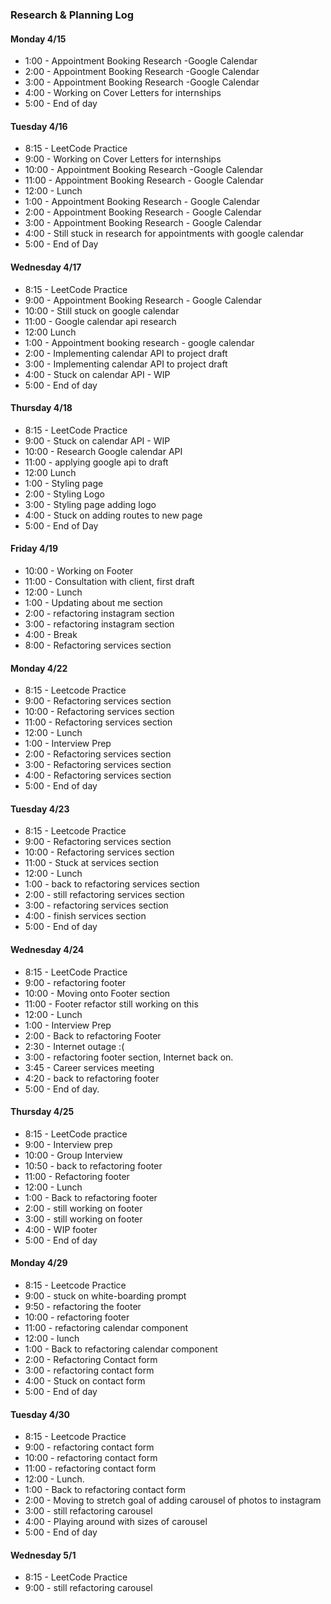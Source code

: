 ### Research & Planning Log

#### Monday 4/15
* 1:00 - Appointment Booking Research -Google Calendar
* 2:00 - Appointment Booking Research -Google Calendar
* 3:00 - Appointment Booking Research -Google Calendar
* 4:00 - Working on Cover Letters for internships
* 5:00 - End of day

#### Tuesday 4/16
* 8:15 - LeetCode Practice
* 9:00 - Working on Cover Letters for internships
* 10:00 - Appointment Booking Research -Google Calendar
* 11:00 - Appointment Booking Research - Google Calendar
* 12:00 - Lunch
* 1:00 - Appointment Booking Research - Google Calendar
* 2:00 - Appointment Booking Research - Google Calendar
* 3:00 - Appointment Booking Research - Google Calendar
* 4:00 - Still stuck in research for appointments with google calendar
* 5:00 - End of Day

#### Wednesday 4/17
* 8:15 - LeetCode Practice
* 9:00 - Appointment Booking Research - Google Calendar
* 10:00 - Still stuck on google calendar
* 11:00 - Google calendar api research 
* 12:00 Lunch
* 1:00 - Appointment booking research - google calendar
* 2:00 - Implementing calendar API to project draft
* 3:00 - Implementing calendar API to project draft
* 4:00 - Stuck on calendar API - WIP
* 5:00 - End of day


#### Thursday 4/18
* 8:15 - LeetCode Practice
* 9:00 - Stuck on calendar API - WIP
* 10:00 - Research Google calendar API
* 11:00 - applying google api to draft
* 12:00 Lunch
* 1:00 - Styling page
* 2:00 - Styling Logo
* 3:00 - Styling page adding logo
* 4:00 - Stuck on adding routes to new page
* 5:00 - End of Day

#### Friday 4/19

* 10:00 - Working on Footer
* 11:00 - Consultation with client, first draft
* 12:00 - Lunch
* 1:00 - Updating about me section
* 2:00 - refactoring instagram section
* 3:00 - refactoring instagram section
* 4:00 - Break
* 8:00 - Refactoring services section


#### Monday 4/22

* 8:15 - Leetcode Practice
* 9:00 - Refactoring services section
* 10:00 - Refactoring services section
* 11:00 - Refactoring services section
* 12:00 - Lunch
* 1:00 - Interview Prep
* 2:00 - Refactoring services section
* 3:00 - Refactoring services section
* 4:00 - Refactoring services section
* 5:00 - End of day

#### Tuesday 4/23

* 8:15 - Leetcode Practice
* 9:00 - Refactoring services section
* 10:00 - Refactoring services section
* 11:00 - Stuck at services section
* 12:00 - Lunch
* 1:00 - back to refactoring services section
* 2:00 - still refactoring services section
* 3:00 - refactoring services section
* 4:00 - finish services section
* 5:00 - End of day

#### Wednesday 4/24
* 8:15 - LeetCode Practice
* 9:00 - refactoring footer
* 10:00 - Moving onto Footer section
* 11:00 - Footer refactor still working on this
* 12:00 - Lunch
* 1:00 - Interview Prep
* 2:00 - Back to refactoring Footer
* 2:30 - Internet outage :(
* 3:00 - refactoring footer section, Internet back on.
* 3:45 - Career services meeting
* 4:20 - back to refactoring footer
* 5:00 - End of day.


#### Thursday 4/25
* 8:15 - LeetCode practice 
* 9:00 - Interview prep
* 10:00 - Group Interview
* 10:50 - back to refactoring footer
* 11:00 - Refactoring footer
* 12:00 - Lunch
* 1:00 - Back to refactoring footer 
* 2:00 - still working on footer
* 3:00 - still working on footer
* 4:00 - WIP footer
* 5:00 - End of day


#### Monday 4/29

* 8:15 - Leetcode Practice
* 9:00 - stuck on white-boarding prompt
* 9:50 - refactoring the footer
* 10:00 - refactoring footer
* 11:00 - refactoring calendar component
* 12:00 - lunch
* 1:00 - Back to refactoring calendar component
* 2:00 - Refactoring Contact form
* 3:00 - refactoring contact form 
* 4:00 - Stuck on contact form 
* 5:00 - End of day


#### Tuesday 4/30

* 8:15 - Leetcode Practice
* 9:00 - refactoring contact form
* 10:00 - refactoring contact form
* 11:00 - refactoring contact form
* 12:00 - Lunch.
* 1:00 - Back to refactoring contact form
* 2:00 - Moving to stretch goal of adding carousel of photos to instagram
* 3:00 - still refactoring carousel
* 4:00 - Playing around with sizes of carousel
* 5:00 - End of day


#### Wednesday 5/1
* 8:15 - LeetCode Practice
* 9:00 - still refactoring carousel